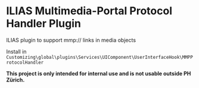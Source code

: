 # ILIAS Multimedia-Portal Protocol Handler Plugin
ILIAS plugin to support mmp:// links in media objects

Install in `Customizing\global\plugins\Services\UIComponent\UserInterfaceHook\MMPProtocolHandler`

**This project is only intended for internal use and is not usable outside PH Zürich.**
